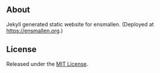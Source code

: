 ## About

Jekyll generated static website for ensmallen. (Deployed at
https://ensmallen.org.)

## License

Released under the [MIT License](license.md).
